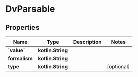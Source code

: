 
# DvParsable

## Properties
Name | Type | Description | Notes
------------ | ------------- | ------------- | -------------
**&#x60;value&#x60;** | **kotlin.String** |  | 
**formalism** | **kotlin.String** |  | 
**type** | **kotlin.String** |  |  [optional]



